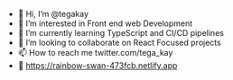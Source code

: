- 👋 Hi, I’m @tegakay
- 👀 I’m interested in Front end web Development 
- 🌱 I’m currently learning TypeScript and CI/CD pipelines
- 💞️ I’m looking to collaborate on React Focused projects
- 📫 How to reach me twitter.com/tega_kay
- 👀 https://rainbow-swan-473fcb.netlify.app

<!---
tegakay/tegakay is a ✨ special ✨ repository because its `README.md` (this file) appears on your GitHub profile.
You can click the Preview link to take a look at your changes.

--->
